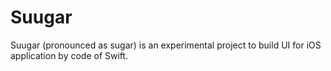 # Suugar

Suugar (pronounced as sugar) is an experimental project to build UI for iOS application by code of Swift.

